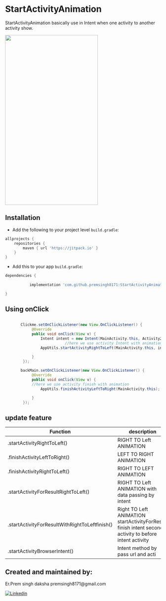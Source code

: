 # StartActivityAnimation
StartActivityAnimation basically use in Intent when one activity to another activity show.

<img src="https://raw.githubusercontent.com/premsingh8171/StartActivityAnimation/master/app/src/main/res/drawable/gifimg.gif" width="300" height="550" />

## Installation

-  Add the following to your project level `build.gradle`:
 
```gradle
allprojects {
	repositories {
		maven { url 'https://jitpack.io' }
	}
}
```
  -  Add this to your app `build.gradle`:
 
```gradle
dependencies {
      
	       implementation 'com.github.premsingh8171:StartActivityAnimation:1.0.0'

}
```

## Using onClick

```java

       Clickme.setOnClickListener(new View.OnClickListener() {
            @Override
            public void onClick(View v) {
                Intent intent = new Intent(MainActivity.this, Activity2.class);
                           //here we use activity Intent with animation
                AppUtils.startActivityRightToLeft(MainActivity.this, intent);

            }
        });
        
       backMain.setOnClickListener(new View.OnClickListener() {
            @Override
            public void onClick(View v) {
            //here we use activity finish with animation
                AppUtils.finishActivityLeftToRight(MainActivity.this);

            }
        });
```

## update feature

Function      				   | description
-------------------------------------------| -------------
.startActivityRightToLeft()  | RIGHT TO Left ANIMATION
.finishActivityLeftToRight()  | LEFT TO RIGHT ANIMATION
.finishActivityRightToLeft()    | RIGHT TO LEFT ANIMATION
.startActivityForResultRightToLeft()    | RIGHT TO Left ANIMATION with data passing by intent
.startActivityForResultWithRightToLeftfinish()    | Right TO Left ANIMATION  startActivityForResult finish intent second activity to before intent activity
.startActivityBrowserIntent()    | Intent method by pass url and acti




<h2>Created and maintained by:</h2>
<p>Er.Prem singh daksha  premsingh8171@gmail.com</p>
<p><a href="https://www.linkedin.com/in/prem-singh-daksha-82az/"> <img src="https://github.com/anitaa1990/DeviceInfo-Sample/blob/master/media/linkedin-icon.png" alt="Linkedin" style="max-width:100%;"> </a></p>
